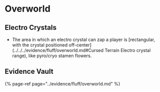 # Overworld

## Electro Crystals 

- The area in which an electro crystal can zap a player is [rectangular, with the crystal positioned off-center](../../../evidence/fluff/overworld.md#Cursed Terrain Electro crystal range), like pyro/cryo stamen flowers. 

## Evidence Vault

{% page-ref page="../evidence/fluff/overworld.md" %}
